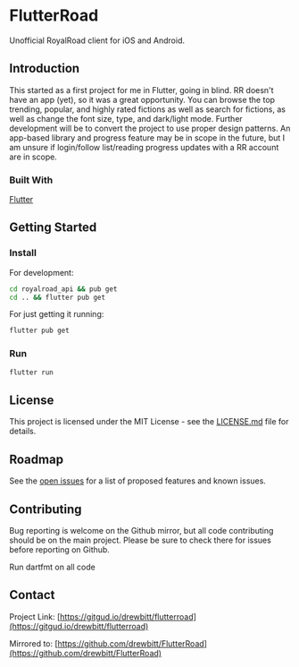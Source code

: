 # FlutterRoad

Unofficial RoyalRoad client for iOS and Android.

## Introduction

This started as a first project for me in Flutter, going in blind. RR doesn't have an app (yet), so it was a great opportunity. You can browse the top trending, popular, and highly rated fictions as well as search for fictions, as well as change the font size, type, and dark/light mode. Further development will be to convert the project to use proper design patterns. An app-based library and progress feature may be in scope in the future, but I am unsure if login/follow list/reading progress updates with a RR account are in scope.

### Built With

[Flutter](https://github.com/flutter/flutter)

## Getting Started

### Install

For development:

```bash
cd royalroad_api && pub get
cd .. && flutter pub get
```

For just getting it running:

```bash
flutter pub get
```

### Run

```bash
flutter run
```

## License

This project is licensed under the MIT License - see the [LICENSE.md](LICENSE.md) file for details.

## Roadmap

See the [open issues](https://gitgud.io/drewbitt/flutterroad/issues) for a list of proposed features and known issues.

## Contributing

Bug reporting is welcome on the Github mirror, but all code contributing should be on the main project. Please be sure to check there for issues before reporting on Github.

Run dartfmt on all code

## Contact

Project Link: [https://gitgud.io/drewbitt/flutterroad](https://gitgud.io/drewbitt/flutterroad)

Mirrored to: [https://github.com/drewbitt/FlutterRoad](https://github.com/drewbitt/FlutterRoad)
